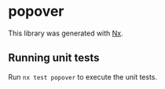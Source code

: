 # popover

This library was generated with [Nx](https://nx.dev).

## Running unit tests

Run `nx test popover` to execute the unit tests.
